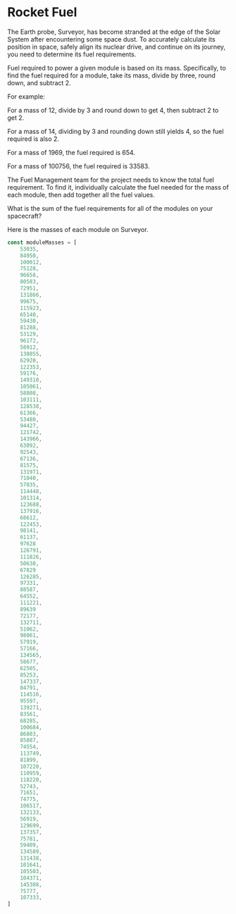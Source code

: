 # Rocket Fuel

The Earth probe, Surveyor, has become stranded at the edge of the Solar System after encountering some space dust. To accurately calculate its position in space, safely align its nuclear drive, and continue on its journey, you need to determine its fuel requirements.

Fuel required to power a given module is based on its mass. Specifically, to find the fuel required for a module, take its mass, divide by three, round down, and subtract 2.

For example:

For a mass of 12, divide by 3 and round down to get 4, then subtract 2 to get 2.

For a mass of 14, dividing by 3 and rounding down still yields 4, so the fuel required is also 2.

For a mass of 1969, the fuel required is 654.

For a mass of 100756, the fuel required is 33583.

The Fuel Management team for the project needs to know the total fuel requirement. To find it, individually calculate the fuel needed for the mass of each module, then add together all the fuel values.

What is the sum of the fuel requirements for all of the modules on your spacecraft?

Here is the masses of each module on Surveyor.

```js
const moduleMasses = [
    53035,
    84950,
    100012,
    75128,
    96658,
    80583,
    72951,
    131866,
    99675,
    115923,
    65140,
    59430,
    81288,
    53129,
    96172,
    58912,
    138055,
    62920,
    122353,
    59176,
    149310,
    105061,
    58808,
    103111,
    128538,
    61366,
    53480,
    94427,
    121742,
    143966,
    63092,
    92543,
    67136,
    81575,
    131971,
    71040,
    57035,
    114448,
    101314,
    123688,
    137916,
    68612,
    122453,
    98141,
    61137,
    97628
    126791,
    111826,
    50630,
    67829
    126285,
    97331,
    88587,
    64552,
    111221,
    89639
    72177,
    132711,
    51062,
    98061,
    57919,
    57166,
    134565,
    58677,
    62505,
    85253,
    147337,
    84791,
    114516,
    95597,
    139271,
    83561,
    68285,
    100684,
    86803,
    85887,
    74554,
    113749,
    81899,
    107220,
    110959,
    118220,
    52743,
    71651,
    74775,
    106517,
    132133,
    56919,
    129699,
    137357,
    75781,
    59409,
    134589,
    131438,
    101641,
    105503,
    104371,
    145308,
    75777,
    107333,
]
```